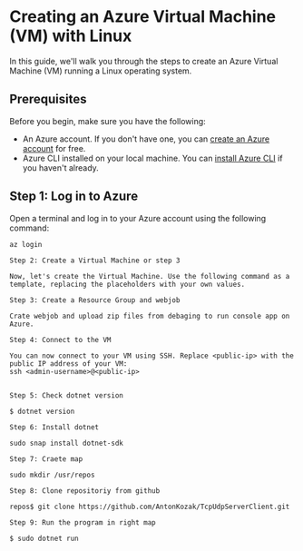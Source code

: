# Creating an Azure Virtual Machine (VM) with Linux

In this guide, we'll walk you through the steps to create an Azure Virtual Machine (VM) running a Linux operating system.

## Prerequisites

Before you begin, make sure you have the following:

- An Azure account. If you don't have one, you can [create an Azure account](https://azure.com) for free.
- Azure CLI installed on your local machine. You can [install Azure CLI](https://docs.microsoft.com/en-us/cli/azure/install-azure-cli) if you haven't already.


## Step 1: Log in to Azure

Open a terminal and log in to your Azure account using the following command:
```shell
az login

Step 2: Create a Virtual Machine or step 3

Now, let's create the Virtual Machine. Use the following command as a template, replacing the placeholders with your own values.

Step 3: Create a Resource Group and webjob

Crate webjob and upload zip files from debaging to run console app on Azure.

Step 4: Connect to the VM

You can now connect to your VM using SSH. Replace <public-ip> with the public IP address of your VM:
ssh <admin-username>@<public-ip>


Step 5: Check dotnet version

$ dotnet version

Step 6: Install dotnet 

sudo snap install dotnet-sdk

Step 7: Craete map 

sudo mkdir /usr/repos

Step 8: Clone repositoriy from github

repos$ git clone https://github.com/AntonKozak/TcpUdpServerClient.git

Step 9: Run the program in right map

$ sudo dotnet run